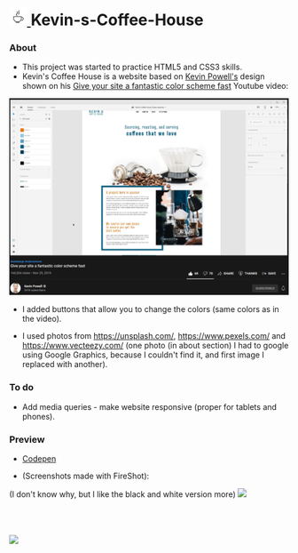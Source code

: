 #  <a href="https://codepen.io/zakrzewskib/pen/qBmYwyx" target="_blank"> <img src="https://github.com/zakrzewskib/Kevin-s-Coffee-House/blob/main/img/coffee.jpg" width="32px">  </a> Kevin-s-Coffee-House

### About
* This project was started to practice HTML5 and CSS3 skills.
* Kevin's Coffee House is a website based on
<a href="https://www.youtube.com/channel/UCJZv4d5rbIKd4QHMPkcABCw">Kevin Powell's</a>
design shown on his 
<a href="https://www.youtube.com/watch?v=mq8LYj6kRyE">Give your site a fantastic color scheme fast</a> Youtube video:

<p align="center">
  <img src="https://github.com/zakrzewskib/Kevin-s-Coffee-House/blob/main/screenshots/yt-screenshoot.PNG" width="700px">
</p>

* I added buttons that allow you to change the colors (same colors as in the video).

<!-- * A lot of code is based on Udemy course that I finished:
<a href="https://www.udemy.com/course/design-and-develop-a-killer-website-with-html5-and-css3/">Build Responsive Real-World Websites with HTML and CSS</a> by
<a href="https://www.udemy.com/user/jonasschmedtmann/">Jonas Schmedtmann</a>. -->

* I used photos from https://unsplash.com/, https://www.pexels.com/ and https://www.vecteezy.com/ (one photo (in about section) I had to google using Google Graphics, because I couldn't find it, and first image I replaced with another).

### To do
* Add media queries - make website responsive (proper for tablets and phones).

### Preview

* <a href="https://codepen.io/zakrzewskib/pen/qBmYwyx">Codepen</a>

* (Screenshots made with FireShot):
<!-- 
<p float="left">
<img src="https://github.com/zakrzewskib/Kevin-s-Coffee-House/blob/main/screenshots/preview-2021-08-21-black.png" width="400px">
<img src="https://github.com/zakrzewskib/Kevin-s-Coffee-House/blob/main/screenshots/preview-2021-08-21-colors.png" width="400px">
</p>
 -->
 (I don't know why, but I like the black and white version more)
 <img src="https://github.com/zakrzewskib/Kevin-s-Coffee-House/blob/main/screenshots/preview-2021-08-21-black.png">
 
 <br>
 <br>
 <br>
 
 <img src="https://github.com/zakrzewskib/Kevin-s-Coffee-House/blob/main/screenshots/preview-2021-08-21-colors.png">

